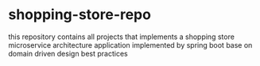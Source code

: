 # shopping-store-repo
this repository contains all projects that implements a shopping store microservice architecture application implemented by spring boot base on domain driven design best practices 



